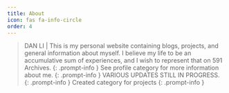 ```yaml
---
title: About
icon: fas fa-info-circle
order: 4
---
```


> DAN LI | This is my personal website containing blogs, projects, and general information about myself. I believe my life to be an accumulative sum of experiences, and I wish to represent that on 591 Archives.
{: .prompt-info }
> See profile category for more information about me.
{: .prompt-info }
> VARIOUS UPDATES STILL IN PROGRESS.
{: .prompt-info }
> Created category for projects
{: .prompt-info }
